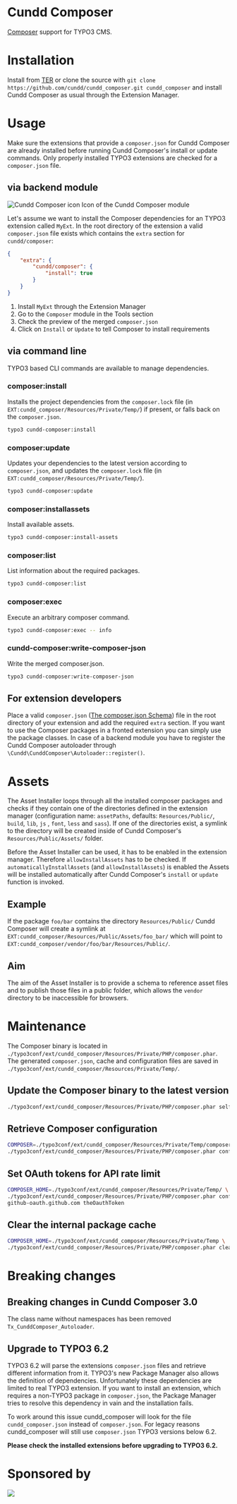 Cundd Composer
==============

[Composer](http://getcomposer.org/) support for TYPO3 CMS.


Installation
============

Install from [TER](https://typo3.org/extensions/repository/view/cundd_composer) or clone the source
with `git clone https://github.com/cundd/cundd_composer.git cundd_composer` and install Cundd Composer as usual through
the Extension Manager.


Usage
=====

Make sure the extensions that provide a `composer.json` for Cundd Composer are already installed before running Cundd
Composer's install or update commands. Only properly installed TYPO3 extensions are checked for a `composer.json` file.


via backend module
------------------

![Cundd Composer icon](https://raw.github.com/cundd/CunddComposer/master/ext_icon.gif "Cundd Composer icon") Icon of the
Cundd Composer module

Let's assume we want to install the Composer dependencies for an TYPO3 extension called `MyExt`. In the root directory
of the extension a valid `composer.json` file exists which contains the `extra` section for `cundd/composer`:

```json
{
    "extra": {
        "cundd/composer": {
            "install": true
        }
    }
}
```

1. Install `MyExt` through the Extension Manager
2. Go to the `Composer` module in the Tools section
3. Check the preview of the merged `composer.json`
4. Click on `Install` or `Update` to tell Composer to install requirements

via command line
----------------

TYPO3 based CLI commands are available to manage dependencies.

### composer:install

Installs the project dependencies from the `composer.lock` file (in `EXT:cundd_composer/Resources/Private/Temp/`) if
present, or falls back on the `composer.json`.

```bash
typo3 cundd-composer:install
```

### composer:update

Updates your dependencies to the latest version according to `composer.json`, and updates the `composer.lock`
file (in `EXT:cundd_composer/Resources/Private/Temp/`).

```bash
typo3 cundd-composer:update
```

### composer:installassets

Install available assets.

```bash
typo3 cundd-composer:install-assets
```

### composer:list

List information about the required packages.

```bash
typo3 cundd-composer:list
```

### composer:exec

Execute an arbitrary composer command.

```bash
typo3 cundd-composer:exec -- info
```

### cundd-composer:write-composer-json

Write the merged composer.json.

```bash
typo3 cundd-composer:write-composer-json
```

For extension developers
------------------------

Place a valid `composer.json` ([The composer.json Schema](https://getcomposer.org/doc/04-schema.md)) file in the root
directory of your extension and add the required `extra` section. If you want to use the Composer packages in a fronted
extension you can simply use the package classes. In case of a backend module you have to register the Cundd Composer
autoloader through `\Cundd\CunddComposer\Autoloader::register()`.


Assets
======

The Asset Installer loops through all the installed composer packages and checks if they contain one of the directories
defined in the extension manager (configuration name: `assetPaths`, defaults: `Resources/Public/`, `build`, `lib`, `js`
, `font`, `less` and `sass`). If one of the directories exist, a symlink to the directory will be created inside of
Cundd Composer's `Resources/Public/Assets/` folder.

Before the Asset Installer can be used, it has to be enabled in the extension manager. Therefore `allowInstallAssets`
has to be checked. If `automaticallyInstallAssets` (and `allowInstallAssets`) is enabled the Assets will be installed
automatically after Cundd Composer's `install` or `update` function is invoked.


Example
-------

If the package `foo/bar` contains the directory `Resources/Public/` Cundd Composer will create a symlink
at `EXT:cundd_composer/Resources/Public/Assets/foo_bar/` which will point
to `EXT:cundd_composer/vendor/foo/bar/Resources/Public/`.


Aim
---

The aim of the Asset Installer is to provide a schema to reference asset files and to publish those files in a public
folder, which allows the `vendor` directory to be inaccessible for browsers.


Maintenance
===========

The Composer binary is located in `./typo3conf/ext/cundd_composer/Resources/Private/PHP/composer.phar`. The
generated `composer.json`, cache and configuration files are saved
in `./typo3conf/ext/cundd_composer/Resources/Private/Temp/`.


Update the Composer binary to the latest version
------------------------------------------------

```bash
./typo3conf/ext/cundd_composer/Resources/Private/PHP/composer.phar selfupdate
```

Retrieve Composer configuration
-------------------------------

```bash
COMPOSER=./typo3conf/ext/cundd_composer/Resources/Private/Temp/composer.json \
./typo3conf/ext/cundd_composer/Resources/Private/PHP/composer.phar config -l
```

Set OAuth tokens for API rate limit
-----------------------------------

```bash
COMPOSER_HOME=./typo3conf/ext/cundd_composer/Resources/Private/Temp/ \
./typo3conf/ext/cundd_composer/Resources/Private/PHP/composer.phar config -g \
github-oauth.github.com theOauthToken
```

Clear the internal package cache
--------------------------------

```bash
COMPOSER_HOME=./typo3conf/ext/cundd_composer/Resources/Private/Temp \
./typo3conf/ext/cundd_composer/Resources/Private/PHP/composer.phar clearcache
```

Breaking changes
================

Breaking changes in Cundd Composer 3.0
--------------------------------------

The class name without namespaces has been removed `Tx_CunddComposer_Autoloader`.


Upgrade to TYPO3 6.2
--------------------

TYPO3 6.2 will parse the extensions `composer.json` files and retrieve different information from it. TYPO3's new
Package Manager also allows the definition of dependencies. Unfortunately these dependencies are limited to real TYPO3
extension. If you want to install an extension, which requires a non-TYPO3 package in `composer.json`, the Package
Manager tries to resolve this dependency in vain and the installation fails.

To work around this issue cundd_composer will look for the file `cundd_composer.json` instead of `composer.json`. For
legacy reasons cundd_composer will still use `composer.json` TYPO3 versions below 6.2.

**Please check the installed extensions before upgrading to TYPO3 6.2.**


Sponsored by
============

[![](https://www.iresults.li/typo3conf/ext/client/Resources/Public/Images/logo.svg)](http://www.iresults.li)
